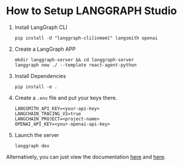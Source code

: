 
# How to Setup LANGGRAPH Studio

1. Install LangGraph CLI

    ```console
    pip install -U "langgraph-cli[inmem]" langsmith openai
    ```

2. Create a LangGraph APP

    ```console
    mkdir langgraph-server && cd langgraph-server
    langgraph new ./ --template react-agent-python
    ```

3. Install Dependencies

    ```console
    pip install -e .
    ```

4. Create a `.env` file and put your keys there.

    ```console
    LANGSMITH_API_KEY=<your-api-key>
    LANGCHAIN_TRACING_V2=true
    LANGCHAIN_PROJECT=<project-name>
    OPENAI_API_KEY=<your-openai-api-key>
    ```

5. Launch the server

    ```console
    langgraph dev
    ```

Alternatively, you can just view the documentation [here](https://docs.smith.langchain.com/) and [here](https://langchain-ai.github.io/langgraph/tutorials/langgraph-platform/local-server/).
